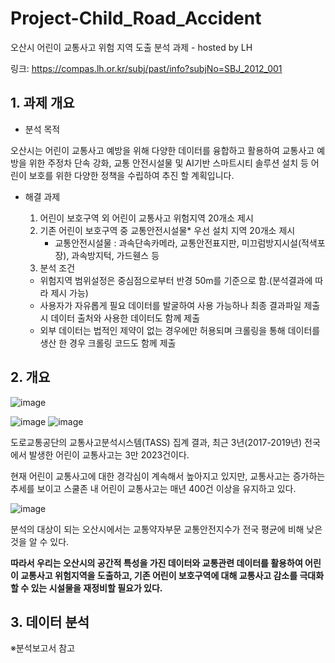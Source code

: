 # Project-Child_Road_Accident
오산시 어린이 교통사고 위험 지역 도출 분석 과제 - hosted by LH

링크: https://compas.lh.or.kr/subj/past/info?subjNo=SBJ_2012_001


## 1. 과제 개요
  * 분석 목적

  오산시는 어린이 교통사고 예방을 위해 다양한 데이터를 융합하고 활용하여 교통사고 예방을 위한 주정차 단속 강화, 교통 안전시설물 및 AI기반 스마트시티 솔루션 설치 등 어린이 보호를 위한 다양한 정책을 수립하여 추진 할 계획입니다.


  * 해결 과제

    1. 어린이 보호구역 외 어린이 교통사고 위험지역 20개소 제시
    2. 기존 어린이 보호구역 중 교통안전시설물* 우선 설치 지역 20개소 제시
        - 교통안전시설물 : 과속단속카메라, 교통안전표지판, 미끄럼방지시설(적색포장), 과속방지턱, 가드휀스 등
    3. 분석 조건
      - 위험지역 범위설정은 중심점으로부터 반경 50m를 기준으로 함.(분석결과에 따라 제시 가능)
      - 사용자가 자유롭게 필요 데이터를 발굴하여 사용 가능하나 최종 결과파일 제출 시 데이터 출처와 사용한 데이터도 함께 제출
      - 외부 데이터는 법적인 제약이 없는 경우에만 허용되며 크롤링을 통해 데이터를 생산 한 경우 크롤링 코드도 함께 제출



## 2. 개요

  ![image](https://user-images.githubusercontent.com/80023275/128469163-36b340a7-d838-4ec1-8933-3ddc56c3ff22.png)
  

  ![image](https://user-images.githubusercontent.com/80023275/128469201-f7f05c98-24a1-4b99-854b-60e75b1880f9.png)
  ![image](https://user-images.githubusercontent.com/80023275/128469258-bc3f14de-9772-47cb-b8c1-1b27697a8c6a.png)
  
  
  
  도로교통공단의 교통사고분석시스템(TASS) 집계 결과, 최근 3년(2017-2019년) 전국에서 발생한 어린이 교통사고는 3만 2023건이다.
  
  현재 어린이 교통사고에 대한 경각심이 계속해서 높아지고 있지만, 교통사고는 증가하는 추세를 보이고 스쿨존 내 어린이 교통사고는 매년 400건 이상을 유지하고 있다.
  
  
  ![image](https://user-images.githubusercontent.com/80023275/128469596-1715d160-7c60-47f2-98f5-4e584882a7a6.png)


  분석의 대상이 되는 오산시에서는 교통약자부문 교통안전지수가 전국 평균에 비해 낮은 것을 알 수 있다.
  
  **따라서 우리는 오산시의 공간적 특성을 가진 데이터와 교통관련 데이터를 활용하여 어린이 교통사고 위험지역을 도출하고, 기존 어린이 보호구역에 대해 교통사고 감소를 극대화할 수 있는 시설물을 재정비할 필요가 있다.**


## 3. 데이터 분석

※분석보고서 참고
